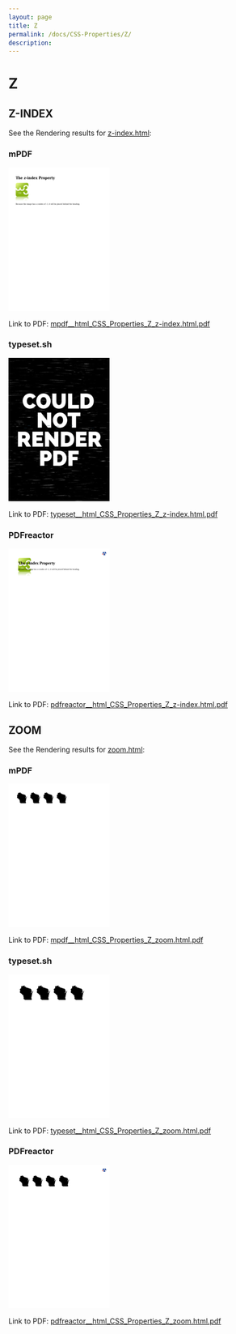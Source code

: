 ```yaml
---
layout: page
title: Z
permalink: /docs/CSS-Properties/Z/
description: 
---
```


# Z



## Z-INDEX

See the Rendering results for [z-index.html](/html/CSS%20Properties/Z/z-index.html):

### mPDF
![](mpdf__html_CSS_Properties_Z_z-index.html.png) 

Link to PDF: [mpdf__html_CSS_Properties_Z_z-index.html.pdf](mpdf__html_CSS_Properties_Z_z-index.html.pdf)

### typeset.sh
![](typeset__html_CSS_Properties_Z_z-index.html.png) 

Link to PDF: [typeset__html_CSS_Properties_Z_z-index.html.pdf](typeset__html_CSS_Properties_Z_z-index.html.pdf)

### PDFreactor
![](pdfreactor__html_CSS_Properties_Z_z-index.html.png) 

Link to PDF: [pdfreactor__html_CSS_Properties_Z_z-index.html.pdf](pdfreactor__html_CSS_Properties_Z_z-index.html.pdf)

## ZOOM

See the Rendering results for [zoom.html](/html/CSS%20Properties/Z/zoom.html):

### mPDF
![](mpdf__html_CSS_Properties_Z_zoom.html.png) 

Link to PDF: [mpdf__html_CSS_Properties_Z_zoom.html.pdf](mpdf__html_CSS_Properties_Z_zoom.html.pdf)

### typeset.sh
![](typeset__html_CSS_Properties_Z_zoom.html.png) 

Link to PDF: [typeset__html_CSS_Properties_Z_zoom.html.pdf](typeset__html_CSS_Properties_Z_zoom.html.pdf)

### PDFreactor
![](pdfreactor__html_CSS_Properties_Z_zoom.html.png) 

Link to PDF: [pdfreactor__html_CSS_Properties_Z_zoom.html.pdf](pdfreactor__html_CSS_Properties_Z_zoom.html.pdf)


